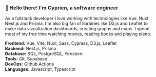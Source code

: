 ### 👋 Hello there! I'm Cyprien, a software engineer

As a fullstack developer I love working with technologies like Vue, Nuxt, Nest.js and Prisma. I'm also big fan of librairies like D3.js and Leaflet to make data vizualization dashboards, creating graphs and maps. I spend most of my free time watching movies, reading books and playing piano.

**Frontend:** Vue, Vite, Nuxt, Sass, Cypress, D3.js, Leaflet\
**Backend:** Nest.js, Prisma\
**Database:** SQL, PostgreSQL, Firestore\
**Tools:** Git, Supabase\
**DevOps:** Github Actions\
**Languages:** Javascript, Typescript

<!--
**CyprienF/cyprienf** is a ✨ _special_ ✨ repository because its `README.md` (this file) appears on your GitHub profile.

Here are some ideas to get you started:

- 🔭 I’m currently working on ...
- 🌱 I’m currently learning ...
- 👯 I’m looking to collaborate on ...
- 🤔 I’m looking for help with ...
- 💬 Ask me about ...
- 📫 How to reach me: ...
- 😄 Pronouns: ...
- ⚡ Fun fact: ...
-->
